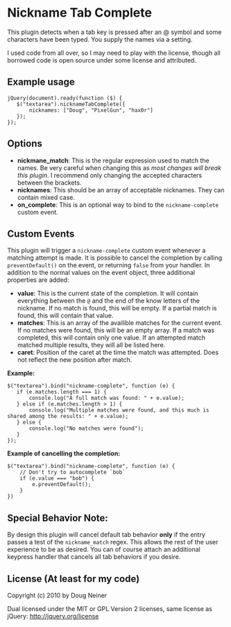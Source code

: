# Nickname Tab Complete

This plugin detects when a tab key is pressed after an @ symbol and some characters have been typed. You supply the names via a setting.

I used code from all over, so I may need to play with the license, though all borrowed code is open source under some license and attributed.

## Example usage

    jQuery(document).ready(function ($) {
       $("textarea").nicknameTabComplete({
           nicknames: ["Doug", "PixelGun", "hax0r"]
       }); 
    });

## Options

* **nickmane_match**: This is the regular expression used to match the names. Be very careful when changing this as *most changes will break this plugin*. I recommend only changing the accepted characters between the brackets.
* **nicknames**: This should be an array of acceptable nicknames. They can contain mixed case.
* **on_complete**: This is an optional way to bind to the `nickname-complete` custom event.

## Custom Events

This plugin will trigger a `nickname-complete` custom event whenever a matching attempt is made. It is possible to cancel the completion by calling `preventDefault()` on the event, or returning `false` from your handler. In addition to the normal values on the event object, three additional properties are added:

* **value**: This is the current state of the completion. It will contain everything between the `@` and the end of the know letters of the nickname. If no match is found, this will be empty. If a partial match is found, this will contain that value.
* **matches**: This is an array of the availible matches for the current event. If no matches were found, this will be an empty array. If a match was completed, this will contain only one value. If an attempted match matched multiple results, they will all be listed here.
* **caret**: Position of the caret at the time the match was attempted. Does not reflect the new position after match.

**Example:**

    $("textarea").bind("nickname-complete", function (e) {
       if (e.matches.length === 1) {
           console.log("A full match was found: " + e.value);
       } else if (e.matches.length > 1) {
           console.log("Multiple matches were found, and this much is shared among the results: " + e.value);
       } else {
           console.log("No matches were found");
       }
    });
    
**Example of cancelling the completion:**

    $("textarea").bind("nickname-complete", function (e) {
        // Don't try to autocomplete `bob`
        if (e.value === "bob") {
            e.preventDefault();
        }
    })

## Special Behavior Note:

By design this plugin will cancel default tab behavior **only** if the entry passes a test of the `nickname_match` regex. This allows the rest of the user experience to be as desired. You can of course attach an additional keypress handler that cancels all tab behaviors if you desire.

## License (At least for my code)

Copyright (c) 2010 by Doug Neiner

Dual licensed under the MIT or GPL Version 2 licenses, same license as jQuery: http://jquery.org/license
